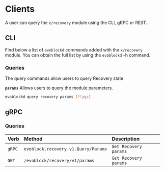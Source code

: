 <!--
order: 5
-->

# Clients

A user can query the `x/recovery` module using the CLI, gRPC or REST.

## CLI

Find below a list of `evoblockd` commands added with the `x/recovery` module. You can obtain the full list by using the `evoblockd` -h command.

### Queries

The query commands allow users to query Recovery state.

**`params`**
Allows users to query the module parameters.

```bash
evoblockd query recovery params [flags]
```

## gRPC

### Queries

| Verb   |              Method              |           Description |
| :----- | :------------------------------- | :-------------------- |
| `gRPC` | `evoblock.recovery.v1.Query/Params` | `Get Recovery params` |
| `GET`  |   `/evoblock/recovery/v1/params`    | `Get Recovery params` |
